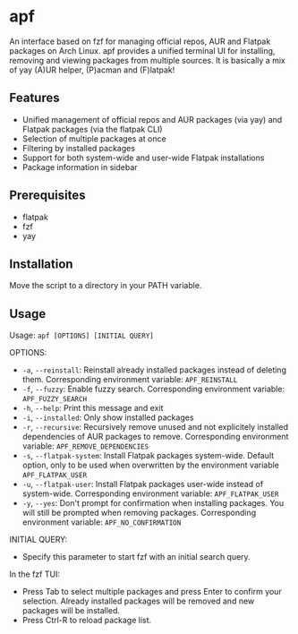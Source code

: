# apf

An interface based on fzf for managing official repos, AUR and Flatpak packages on Arch Linux. apf provides a unified terminal UI for installing, removing and viewing packages from multiple sources.
It is basically a mix of yay (A)UR helper, (P)acman and (F)latpak!

## Features

- Unified management of official repos and AUR packages (via yay) and Flatpak packages (via the flatpak CLI)
- Selection of multiple packages at once
- Filtering by installed packages
- Support for both system-wide and user-wide Flatpak installations
- Package information in sidebar

## Prerequisites

- flatpak
- fzf
- yay

## Installation

Move the script to a directory in your PATH variable.

## Usage

Usage: `apf [OPTIONS] [INITIAL QUERY]`

OPTIONS:
- `-a`, `--reinstall`: Reinstall already installed packages instead of deleting them. Corresponding environment variable: `APF_REINSTALL`
- `-f`, `--fuzzy`: Enable fuzzy search. Corresponding environment variable: `APF_FUZZY_SEARCH`
- `-h`, `--help`: Print this message and exit
- `-i`, `--installed`: Only show installed packages
- `-r`, `--recursive`: Recursively remove unused and not explicitely installed dependencies of AUR packages to remove. Corresponding environment variable: `APF_REMOVE_DEPENDENCIES`
- `-s`, `--flatpak-system`: Install Flatpak packages system-wide. Default option, only to be used when overwritten by the environment variable `APF_FLATPAK_USER`
- `-u`, `--flatpak-user`: Install Flatpak packages user-wide instead of system-wide. Corresponding environment variable: `APF_FLATPAK_USER`
- `-y`, `--yes`: Don't prompt for confirmation when installing packages. You will still be prompted when removing packages. Corresponding environment variable: `APF_NO_CONFIRMATION`

INITIAL QUERY:
- Specify this parameter to start fzf with an initial search query.

In the fzf TUI:
- Press Tab to select multiple packages and press Enter to confirm your selection. Already installed packages will be removed and new packages will be installed.
- Press Ctrl-R to reload package list.
